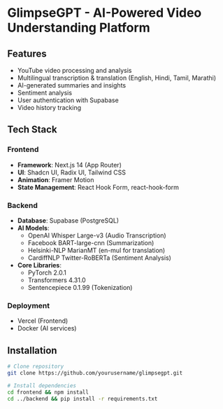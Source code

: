 # GlimpseGPT - AI-Powered Video Understanding Platform

## Features
- YouTube video processing and analysis
- Multilingual transcription & translation (English, Hindi, Tamil, Marathi)
- AI-generated summaries and insights
- Sentiment analysis
- User authentication with Supabase
- Video history tracking

## Tech Stack

### Frontend
- **Framework**: Next.js 14 (App Router)
- **UI**: Shadcn UI, Radix UI, Tailwind CSS
- **Animation**: Framer Motion
- **State Management**: React Hook Form, react-hook-form

### Backend
- **Database**: Supabase (PostgreSQL)
- **AI Models**:
  - OpenAI Whisper Large-v3 (Audio Transcription)
  - Facebook BART-large-cnn (Summarization)
  - Helsinki-NLP MarianMT (en-mul for translation)
  - CardiffNLP Twitter-RoBERTa (Sentiment Analysis)
- **Core Libraries**:
  - PyTorch 2.0.1
  - Transformers 4.31.0
  - Sentencepiece 0.1.99 (Tokenization)

### Deployment
- Vercel (Frontend)
- Docker (AI services)

## Installation

```bash
# Clone repository
git clone https://github.com/yourusername/glimpsegpt.git

# Install dependencies
cd frontend && npm install
cd ../backend && pip install -r requirements.txt
```